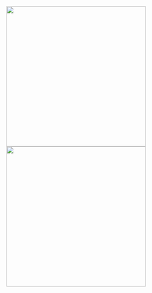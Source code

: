 
<img width="365px" src="https://github-profile-summary-cards.vercel.app/api/cards/profile-details?username=xxiz&theme=github_dark" />
<img width="365px" src="https://github-readme-stats.vercel.app/api/wakatime?username=why&layout=compact&hide_border=true&title_color=ffffff&text_color=d6d6d6&border_radius=8&show_icons=true&icon_color=FAC8C7&bg_color=0,111827,1e3a8a,1d4ed8" />
